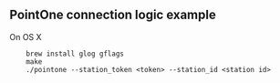## PointOne connection logic example

On OS X
```
    brew install glog gflags
    make
    ./pointone --station_token <token> --station_id <station id>
```
